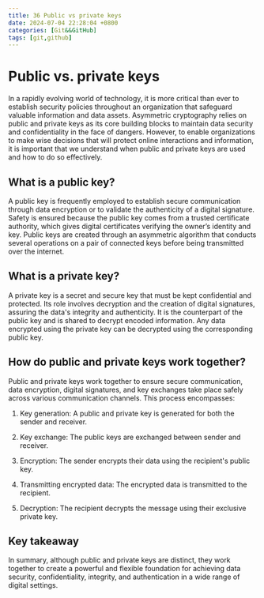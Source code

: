 ```yaml
---
title: 36 Public vs private keys  
date: 2024-07-04 22:28:04 +0800  
categories: [Git&&GitHub]  
tags: [git,github]  
---
```

# Public vs. private keys

In a rapidly evolving world of technology, it is more critical than ever to establish security policies throughout an organization that safeguard valuable information and data assets. Asymmetric cryptography relies on public and private keys as its core building blocks to maintain data security and confidentiality in the face of dangers. However, to enable organizations to make wise decisions that will protect online interactions and information, it is important that we understand when public and private keys are used and how to do so effectively.

## What is a public key?

A public key is frequently employed to establish secure communication through data encryption or to validate the authenticity of a digital signature. Safety is ensured because the public key comes from a trusted certificate authority, which gives digital certificates verifying the owner’s identity and key. Public keys are created through an asymmetric algorithm that conducts several operations on a pair of connected keys before being transmitted over the internet.

## What is a private key?

A private key is a secret and secure key that must be kept confidential and protected. Its role involves decryption and the creation of digital signatures, assuring the data's integrity and authenticity. It is the counterpart of the public key and is shared to decrypt encoded information. Any data encrypted using the private key can be decrypted using the corresponding public key.

## How do public and private keys work together?

Public and private keys work together to ensure secure communication, data encryption, digital signatures, and key exchanges take place safely across various communication channels. This process encompasses:

1. Key generation: A public and private key is generated for both the sender and receiver.

2. Key exchange: The public keys are exchanged between sender and receiver.

3. Encryption: The sender encrypts their data using the recipient's public key.

4. Transmitting encrypted data: The encrypted data is transmitted to the recipient.

5. Decryption: The recipient decrypts the message using their exclusive private key.

## Key takeaway

In summary, although public and private keys are distinct, they work together to create a powerful and flexible foundation for achieving data security, confidentiality, integrity, and authentication in a wide range of digital settings.
